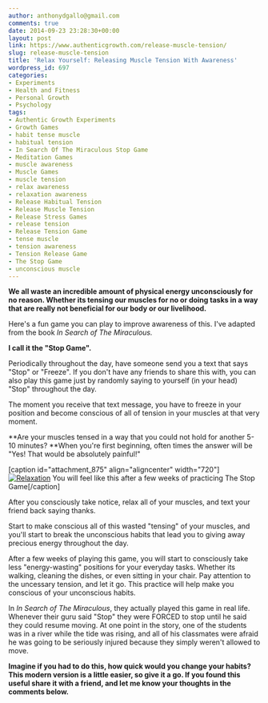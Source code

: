 ```yaml
---
author: anthonydgallo@gmail.com
comments: true
date: 2014-09-23 23:28:30+00:00
layout: post
link: https://www.authenticgrowth.com/release-muscle-tension/
slug: release-muscle-tension
title: 'Relax Yourself: Releasing Muscle Tension With Awareness'
wordpress_id: 697
categories:
- Experiments
- Health and Fitness
- Personal Growth
- Psychology
tags:
- Authentic Growth Experiments
- Growth Games
- habit tense muscle
- habitual tension
- In Search Of The Miraculous Stop Game
- Meditation Games
- muscle awareness
- Muscle Games
- muscle tension
- relax awareness
- relaxation awareness
- Release Habitual Tension
- Release Muscle Tension
- Release Stress Games
- release tension
- Release Tension Game
- tense muscle
- tension awareness
- Tension Release Game
- The Stop Game
- unconscious muscle
---
```


**We all waste an incredible amount of physical energy unconsciously for no reason. Whether its tensing our muscles for no or doing tasks in a way that are really not beneficial for our body or our livelihood.**

Here's a fun game you can play to improve awareness of this. I've adapted from the book _In Search of The Miraculous._

**I call it the "Stop Game".**

Periodically throughout the day, have someone send you a text that says "Stop" or "Freeze". If you don't have any friends to share this with, you can also play this game just by randomly saying to yourself (in your head) "Stop" throughout the day.

The moment you receive that text message, you have to freeze in your position and become conscious of all of tension in your muscles at that very moment.

**Are your muscles tensed in a way that you could not hold for another 5-10 minutes?
**When you're first beginning, often times the answer will be "Yes! That would be absolutely painful!"

[caption id="attachment_875" align="aligncenter" width="720"][![Relaxation](http://www.authenticgrowth.com/wp-content/uploads/2014/09/relaxation-in-water-1024x683.jpg)](http://www.authenticgrowth.com/wp-content/uploads/2014/09/relaxation-in-water.jpg) You will feel like this after a few weeks of practicing The Stop Game[/caption]

After you consciously take notice, relax all of your muscles, and text your friend back saying thanks.

Start to make conscious all of this wasted "tensing" of your muscles, and you'll start to break the unconscious habits that lead you to giving away precious energy throughout the day.

After a few weeks of playing this game, you will start to consciously take less "energy-wasting" positions for your everyday tasks. Whether its walking, cleaning the dishes, or even sitting in your chair. Pay attention to the uncessary tension, and let it go. This practice will help make you conscious of your unconscious habits.

In _In Search of The Miraculous_, they actually played this game in real life. Whenever their guru said "Stop" they were FORCED to stop until he said they could resume moving. At one point in the story, one of the students was in a river while the tide was rising, and all of his classmates were afraid he was going to be seriously injured because they simply weren't allowed to move.

**Imagine if you had to do this, how quick would you change your habits? This modern version is a little easier, so give it a go. If you found this useful share it with a friend, and let me know your thoughts in the comments below.**
